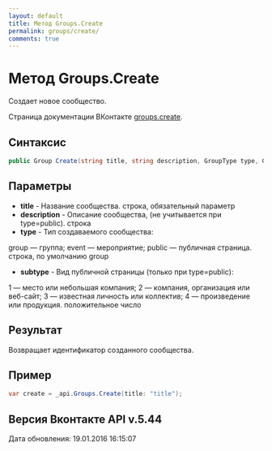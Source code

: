 ```yaml
---
layout: default
title: Метод Groups.Create
permalink: groups/create/
comments: true
---
```

# Метод Groups.Create
Создает новое сообщество.

Страница документации ВКонтакте [groups.create](https://vk.com/dev/groups.create).

## Синтаксис
``` csharp
public Group Create(string title, string description, GroupType type, GroupSubType? subtype)
```

## Параметры
+ **title** - Название сообщества. строка, обязательный параметр
+ **description** - Описание сообщества, (не учитывается при type=public). строка
+ **type** - Тип создаваемого сообщества: 

group — группа; 
event — мероприятие; 
public — публичная страница. 
строка, по умолчанию group
+ **subtype** - Вид публичной страницы (только при type=public): 

1 — место или небольшая компания; 
2 — компания, организация или веб-сайт; 
3 — известная личность или коллектив; 
4 — произведение или продукция. 
положительное число

## Результат
Возвращает идентификатор созданного сообщества.

## Пример
``` csharp
var create = _api.Groups.Create(title: "title");
```

## Версия Вконтакте API v.5.44
Дата обновления: 19.01.2016 16:15:07
